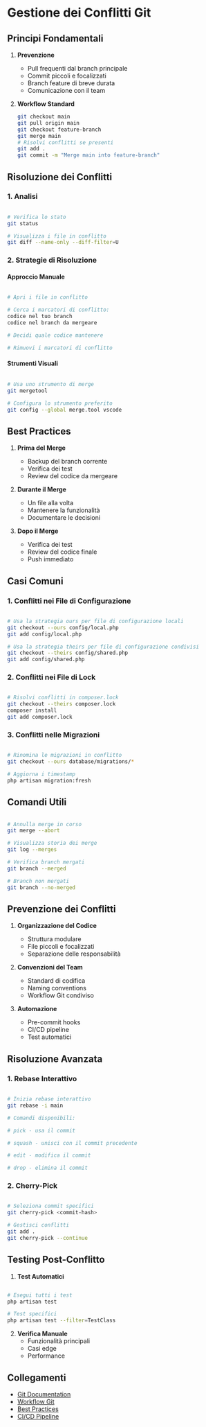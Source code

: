 # Gestione dei Conflitti Git

## Principi Fondamentali

1. **Prevenzione**
   - Pull frequenti dal branch principale
   - Commit piccoli e focalizzati
   - Branch feature di breve durata
   - Comunicazione con il team

2. **Workflow Standard**
   ```bash
   git checkout main
   git pull origin main
   git checkout feature-branch
   git merge main
   # Risolvi conflitti se presenti
   git add .
   git commit -m "Merge main into feature-branch"
   ```

## Risoluzione dei Conflitti

### 1. Analisi
```bash

# Verifica lo stato
git status

# Visualizza i file in conflitto
git diff --name-only --diff-filter=U
```

### 2. Strategie di Risoluzione

#### Approccio Manuale
```bash

# Apri i file in conflitto

# Cerca i marcatori di conflitto:
codice nel tuo branch
codice nel branch da mergeare

# Decidi quale codice mantenere

# Rimuovi i marcatori di conflitto
```

#### Strumenti Visuali
```bash

# Usa uno strumento di merge
git mergetool

# Configura lo strumento preferito
git config --global merge.tool vscode
```

## Best Practices

1. **Prima del Merge**
   - Backup del branch corrente
   - Verifica dei test
   - Review del codice da mergeare

2. **Durante il Merge**
   - Un file alla volta
   - Mantenere la funzionalità
   - Documentare le decisioni

3. **Dopo il Merge**
   - Verifica dei test
   - Review del codice finale
   - Push immediato

## Casi Comuni

### 1. Conflitti nei File di Configurazione
```bash

# Usa la strategia ours per file di configurazione locali
git checkout --ours config/local.php
git add config/local.php

# Usa la strategia theirs per file di configurazione condivisi
git checkout --theirs config/shared.php
git add config/shared.php
```

### 2. Conflitti nei File di Lock
```bash

# Risolvi conflitti in composer.lock
git checkout --theirs composer.lock
composer install
git add composer.lock
```

### 3. Conflitti nelle Migrazioni
```bash

# Rinomina le migrazioni in conflitto
git checkout --ours database/migrations/*

# Aggiorna i timestamp
php artisan migration:fresh
```

## Comandi Utili

```bash

# Annulla merge in corso
git merge --abort

# Visualizza storia dei merge
git log --merges

# Verifica branch mergati
git branch --merged

# Branch non mergati
git branch --no-merged
```

## Prevenzione dei Conflitti

1. **Organizzazione del Codice**
   - Struttura modulare
   - File piccoli e focalizzati
   - Separazione delle responsabilità

2. **Convenzioni del Team**
   - Standard di codifica
   - Naming conventions
   - Workflow Git condiviso

3. **Automazione**
   - Pre-commit hooks
   - CI/CD pipeline
   - Test automatici

## Risoluzione Avanzata

### 1. Rebase Interattivo
```bash

# Inizia rebase interattivo
git rebase -i main

# Comandi disponibili:

# pick - usa il commit

# squash - unisci con il commit precedente

# edit - modifica il commit

# drop - elimina il commit
```

### 2. Cherry-Pick
```bash

# Seleziona commit specifici
git cherry-pick <commit-hash>

# Gestisci conflitti
git add .
git cherry-pick --continue
```

## Testing Post-Conflitto

1. **Test Automatici**
```bash

# Esegui tutti i test
php artisan test

# Test specifici
php artisan test --filter=TestClass
```

2. **Verifica Manuale**
   - Funzionalità principali
   - Casi edge
   - Performance

## Collegamenti

- [Git Documentation](https://git-scm.com/doc)
- [Workflow Git](../../../Xot/project_docs/git/workflow.md)
- [Best Practices](../../../Xot/project_docs/best-practices/git.md)
- [CI/CD Pipeline](../../../Xot/project_docs/ci-cd/README.md) 
